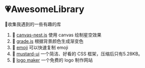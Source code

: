# 💗AwesomeLibrary
🍃收集我遇到的一些有趣的库

1. 🍈 [canvas-nest.js](https://github.com/hustcc/canvas-nest.js) 使用 canvas 绘制星空效果
2. 🍎 [grade.js](https://github.com/benhowdle89/grade) 根据背景颜色生成渐变色
3. 🐻 [emoji](https://emojipedia.org/) 可以快速复制 emoji
4. 🐸 [mustard-ui](https://mustard-ui.com/) 一个简洁、好看的 CSS 框架，压缩后只有5.28KB。
5. 👿 [logo maker](https://hatchful.shopify.com/onboarding/brand-values) 一个免费的 logo 制作网站

